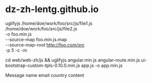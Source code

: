 dz-zh-lentg.github.io
=====================
uglifyjs /home/doe/work/foo/src/js/file1.js \
         /home/doe/work/foo/src/js/file2.js \
         -o foo.min.js \
         --source-map foo.min.js.map \
         --source-map-root http://foo.com/src \
         -p 5 -c -m

cd web/web-zh/js && uglifyjs angular.min.js angular-route.min.js ui-bootstrap-custom-tpls-0.10.0.min.js app.js -o app.min.js


Message
  name
  email
  country
  content